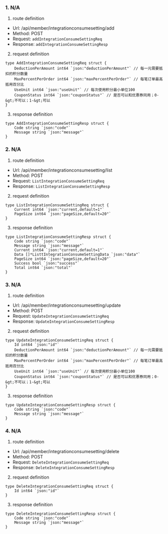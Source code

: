 ### 1. N/A

1. route definition

- Url: /api/member/integrationconsumesetting/add
- Method: POST
- Request: `addIntegrationConsumeSettingReq`
- Response: `addIntegrationConsumeSettingResp`

2. request definition



```golang
type AddIntegrationConsumeSettingReq struct {
	DeductionPerAmount int64 `json:"deductionPerAmount"` // 每一元需要抵扣的积分数量
	MaxPercentPerOrder int64 `json:"maxPercentPerOrder"` // 每笔订单最高抵用百分比
	UseUnit int64 `json:"useUnit"` // 每次使用积分最小单位100
	CouponStatus int64 `json:"couponStatus"` // 是否可以和优惠券同用；0-&gt;不可以；1-&gt;可以
}
```


3. response definition



```golang
type AddIntegrationConsumeSettingResp struct {
	Code string `json:"code"`
	Message string `json:"message"`
}
```

### 2. N/A

1. route definition

- Url: /api/member/integrationconsumesetting/list
- Method: POST
- Request: `ListIntegrationConsumeSettingReq`
- Response: `ListIntegrationConsumeSettingResp`

2. request definition



```golang
type ListIntegrationConsumeSettingReq struct {
	Current int64 `json:"current,default=1"`
	PageSize int64 `json:"pageSize,default=20"`
}
```


3. response definition



```golang
type ListIntegrationConsumeSettingResp struct {
	Code string `json:"code"`
	Message string `json:"message"`
	Current int64 `json:"current,default=1"`
	Data []*ListtIntegrationConsumeSettingData `json:"data"`
	PageSize int64 `json:"pageSize,default=20"`
	Success bool `json:"success"`
	Total int64 `json:"total"`
}
```

### 3. N/A

1. route definition

- Url: /api/member/integrationconsumesetting/update
- Method: POST
- Request: `UpdateIntegrationConsumeSettingReq`
- Response: `UpdateIntegrationConsumeSettingResp`

2. request definition



```golang
type UpdateIntegrationConsumeSettingReq struct {
	Id int64 `json:"id"`
	DeductionPerAmount int64 `json:"deductionPerAmount"` // 每一元需要抵扣的积分数量
	MaxPercentPerOrder int64 `json:"maxPercentPerOrder"` // 每笔订单最高抵用百分比
	UseUnit int64 `json:"useUnit"` // 每次使用积分最小单位100
	CouponStatus int64 `json:"couponStatus"` // 是否可以和优惠券同用；0-&gt;不可以；1-&gt;可以
}
```


3. response definition



```golang
type UpdateIntegrationConsumeSettingResp struct {
	Code string `json:"code"`
	Message string `json:"message"`
}
```

### 4. N/A

1. route definition

- Url: /api/member/integrationconsumesetting/delete
- Method: POST
- Request: `DeleteIntegrationConsumeSettingReq`
- Response: `DeleteIntegrationConsumeSettingResp`

2. request definition



```golang
type DeleteIntegrationConsumeSettingReq struct {
	Id int64 `json:"id"`
}
```


3. response definition



```golang
type DeleteIntegrationConsumeSettingResp struct {
	Code string `json:"code"`
	Message string `json:"message"`
}
```

